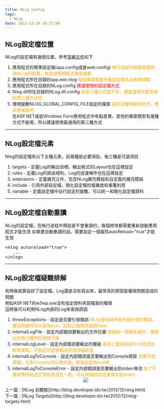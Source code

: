```yaml
---
title: NLog Config
tags:
  - NLog
date: 2012-12-29 16:27:00
---
```


## NLog設定檔位置
NLog的設定檔有幾個位置，參考[官網文件](https://github.com/nlog/nlog/wiki/Configuration-file)如下

1.  應用程式的標準設定檔(app.config或是web.config)
<span style="color: orange;">執行過程中如果需要修改NLog的配置，會造成應用程式重新啟動</span>
2.  應用程式所在目錄的app.exe.nlog
<span style="color: orange;">每個專案都要手動指定檔名比較麻煩點</span>
3.  應用程式所在目錄的NLog.config
<span style="color: red;">建議使用的設定檔方式</span>
4.  Nlog.dll所在目錄的NLog.dll.config
<span style="color: orange;">和第三種方式差不多，還是選擇比較常見的第三種方式吧</span>
5.  環境變數NLOG_GLOBAL_CONFIG_FILE指定的檔案
<span style="color: orange;">設在這種神秘的地方，應該會被扁吧</span><div>在ASP.NET或是Windows Form應用程式中有點差異，其他的專案類型有幾種方式不能用，所以建議使用最通用的第三種方式</div>

* * *

## NLog設定檔元素
<div>Nlog的設定檔有以下五種元素，前兩種是必要項目，後三種是可選項目</div><div>

1.  targets - 定義Log的輸出目標，輸出格式的Layout也在這裡設定
2.  rules - 定義Log的路由規則，Log的過濾條件也在這裡設定
3.  extensions - 定義擴充元件，包含NLog擴充模組和自定義的擴充模組
4.  include - 引用外部設定檔，簡化設定檔的複雜度和重覆利用
5.  variable - 定義設定檔中自行設定的變數，可以統一和簡化設定檔資料</div><div>

* * *

## NLog設定檔自動重讀
NLog的設定檔，在執行過程中預設是不會重讀的，每個修改都需要重新啟動應用程式才能生效
如果要自動重讀的話，需要設定一個屬性autoReload="true"才能生效

<pre class="brush:xml">&lt;nlog autoreload="true"&gt;
   ...
&lt;/nlog&gt;
</pre></div>

* * *

## NLog設定檔疑難排解
<div>有時後就算設好了設定檔，Log還是沒有寫出來，最常見的原因是權限問題造成的問題</div><div>例如ASP.NET的w3wp.exe沒有指定資料夾寫檔案的權限</div><div>這時後可以利用NLog內部的Log來查詢原因</div><div>

1.  throwExceptions -&nbsp;設定是否要引發錯誤
<span style="color: orange;">NLog會吃掉所有內部引發的錯誤，要找問題時可以設為true，找到之後應該設回false</span>
2.  internalLogFile - 設定內部錯誤要輸出的文件位置
<span style="color: orange;">直接給一個檔名就好，會輸出在執行檔所在目錄下面</span>
3.  internalLogLevel - 設定內部錯誤要輸出的層級
<span style="color: orange;">基本上要找的是Error訊息比較簡潔點，不設定的話會輸出所有詳細訊息</span>
4.  internalLogToConsole - 設定內部錯誤是否要輸出到Console視窗
<span style="color: orange;">如果不想寫檔，又有Console可以用的話，那就設定為true吧</span>
5.  internalLogToConsoleError - 設定內部錯誤是否要輸出到stderr串流
<span style="color: orange;">為了不要和應用程式正常訊息混在一起，可以把錯誤訊息重導向到stderr</span><div class="separator" style="clear: both; text-align: center;">[![](http://3.bp.blogspot.com/-3xE3_wOWE3M/UN6pAVTohrI/AAAAAAAAAos/s4mfqjO6UQc/s1600/01.+InternalError.png)](http://3.bp.blogspot.com/-3xE3_wOWE3M/UN6pAVTohrI/AAAAAAAAAos/s4mfqjO6UQc/s1600/01.+InternalError.png)</div><div>
</div></div><div class="separator" style="clear: both; text-align: left;">上一篇 : [NLog 初體驗](http://blog.developer.idv.tw/2012/12/nlog.html)</div>下一篇 : [NLog Targets](http://blog.developer.idv.tw/2012/12/nlog-targets.html)